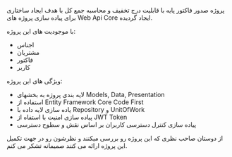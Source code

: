 پروژه صدور فاکتور پایه با قابلیت درج تخفیف و محاسبه جمع کل با هدف ایجاد ساختاری برای پیاده سازی پروژه های Web Api Core ایجاد گردیده.
	
با موجودیت های این پروژه: 
* اجناس
* مشتریان
* فاکتور 
* کاربر
	
ویژگی های این پروژه:
* لایه بندی پروژه به بخشهای Models, Data, Presentation
* استفاده از Entity Framework Core Code First
* یاده سازی لایه داده با Repository و UnitOfWork
* پیاده سازی امنیت با استفاه از JWT Token
* پیاده سازی کنترل دسترسی کاربران بر اساس نقش و سطوح دسترسی

از دوستان صاحب نظری که این پروژه رو بررسی میکنند و نظرشون رو در جهت تکمیل این پروژه ارائه می کنند صمیمانه تشکر می کنم.

